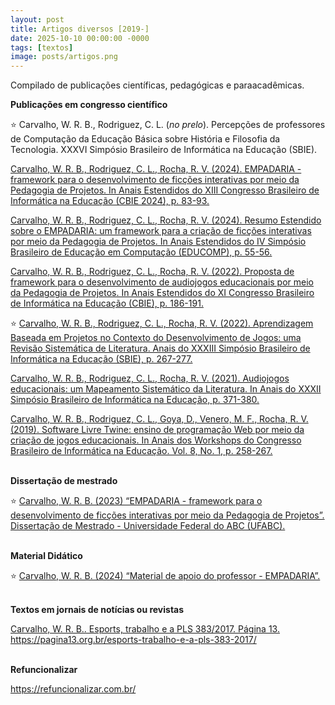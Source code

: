 ```yaml
---
layout: post
title: Artigos diversos [2019-]
date: 2025-10-10 00:00:00 -0000
tags: [textos]
image: posts/artigos.png
---
```


Compilado de publicações científicas, pedagógicas e paraacadêmicas.

<b>Publicações em congresso científico</b>

⭐ Carvalho, W. R. B., Rodriguez, C. L. (<i>no prelo</i>). Percepções de professores de Computação da Educação
Básica sobre História e Filosofia da Tecnologia. XXXVI Simpósio Brasileiro de Informática na Educação (SBIE).

<a href="https://sol.sbc.org.br/index.php/cbie_estendido/article/view/31753">Carvalho, W. R. B., Rodriguez, C. L., Rocha, R. V. (2024).  EMPADARIA -framework para o desenvolvimento de ficções interativas por meio da Pedagogia de Projetos. In Anais Estendidos do XIII Congresso Brasileiro de Informática na Educação (CBIE 2024), p. 83-93. </a>
     
<a href="https://sol.sbc.org.br/index.php/educomp_estendido/article/view/29485">Carvalho, W. R. B., Rodriguez, C. L., Rocha, R. V. (2024).  Resumo Estendido sobre o EMPADARIA: um framework para a criação de ficções interativas por meio da Pedagogia de Projetos. In Anais Estendidos do IV Simpósio Brasileiro de Educação em Computação (EDUCOMP), p. 55-56. </a>
      
<a href="https://www.researchgate.net/publication/366001643_Proposta_de_framework_para_o_desenvolvimento_de_audiojogos_educacionais_por_meio_da_Pedagogia_de_Projetos">Carvalho, W. R. B., Rodriguez, C. L., Rocha, R. V. (2022). Proposta de framework para o desenvolvimento de audiojogos educacionais por meio da Pedagogia de Projetos. In Anais Estendidos do XI Congresso Brasileiro de Informática na Educação (CBIE), p. 186-191. </a>
      
⭐ <a href="https://www.researchgate.net/publication/365714884_Aprendizagem_Baseada_em_Projetos_no_Contexto_do_Desenvolvimento_de_Jogos_uma_Revisao_Sistematica_de_Literatura">Carvalho, W. R. B., Rodriguez, C. L., Rocha, R. V. (2022). Aprendizagem Baseada em Projetos no Contexto do Desenvolvimento de Jogos: uma Revisão Sistemática de Literatura. Anais do XXXIII Simpósio Brasileiro de Informática na Educação (SBIE), p. 267-277.</a>
     
<a href="https://www.researchgate.net/publication/356475456_Audiojogos_educacionais_um_Mapeamento_Sistematico_da_Literatura">Carvalho, W. R. B., Rodriguez, C. L., Rocha, R. V. (2021). Audiojogos educacionais: um Mapeamento Sistemático da Literatura. In Anais do XXXII Simpósio Brasileiro de Informática na Educação, p. 371-380.</a>
      
<a href="https://www.researchgate.net/publication/337519699_Software_Livre_Twine_ensino_de_programacao_web_por_meio_da_criacao_de_jogos_educacionais">Carvalho, W. R. B., Rodriguez, C. L., Goya, D., Venero, M. F., Rocha, R. V. (2019). Software Livre Twine: ensino de programação Web por meio da criação de jogos educacionais. In Anais dos Workshops do Congresso Brasileiro de Informática na Educação. Vol. 8, No. 1, p. 258-267.</a>

<br>
<b>Dissertação de mestrado</b>
      
⭐ <a href="https://www.researchgate.net/publication/379568331_EMPADARIA_-_framework_para_o_desenvolvimento_de_ficcoes_interativas_por_meio_da_Pedagogia_de_Projetos">Carvalho, W. R. B. (2023) “EMPADARIA - framework para o desenvolvimento de ficções interativas por meio da Pedagogia de Projetos”. Dissertação de Mestrado - Universidade Federal do ABC (UFABC).</a>
     
<br>
<b>Material Didático</b>

⭐ <a href="https://www.researchgate.net/publication/379568367_Material_de_apoio_do_professor_-_EMPADARIA">Carvalho, W. R. B. (2024) “Material de apoio do professor - EMPADARIA”.</a>
     
<br>
<b>Textos em jornais de notícias ou revistas</b>
      
<a href="https://pagina13.org.br/esports-trabalho-e-a-pls-383-2017/">Carvalho, W. R. B.. Esports, trabalho e a PLS 383/2017. Página 13. https://pagina13.org.br/esports-trabalho-e-a-pls-383-2017/ </a>
     
<br>
<b>Refuncionalizar</b>
      
<a href="https://refuncionalizar.com.br/">https://refuncionalizar.com.br/</a>
